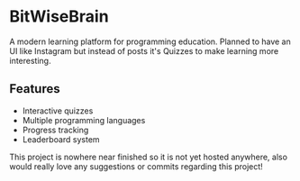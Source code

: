 # BitWiseBrain

A modern learning platform for programming education. Planned to have an UI like Instagram but instead of posts it's Quizzes to make learning more interesting.

## Features
- Interactive quizzes
- Multiple programming languages
- Progress tracking
- Leaderboard system

This project is nowhere near finished so it is not yet hosted anywhere, also would really love any suggestions or commits regarding this project!
